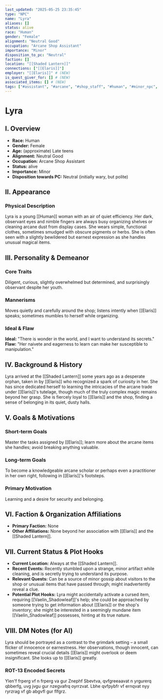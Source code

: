 ```yaml
---
last_updated: "2025-05-25 23:35:45"
type: "NPC"
name: "Lyra"
aliases: []
status: alive
race: "Human"
gender: "Female"
alignment: "Neutral Good"
occupation: "Arcane Shop Assistant"
importance: "Minor"
disposition_to_pc: "Neutral"
faction: []
location: "[[Shaded Lantern]]"
connections: ["[[Elaris]]"]
employer: "[[Elaris]]" # (NEW)
is_quest_giver_for: [] # (NEW)
associated_items: [] # (NEW)
tags: ["#assistant", "#arcane", "#shop_staff", "#human", "#minor_npc", "#curious", "#observant", "#earnest", "#naive", "#veil"] # (NEW/ENHANCED)
---
```

# Lyra

## I. Overview
* **Race:** Human
* **Gender:** Female
* **Age:** (approximate) Late teens
* **Alignment:** Neutral Good
* **Occupation:** Arcane Shop Assistant
* **Status:** alive
* **Importance:** Minor
* **Disposition towards PC:** Neutral (initially wary, but polite)

## II. Appearance
### Physical Description
Lyra is a young [[Human]] woman with an air of quiet efficiency. Her dark, observant eyes and nimble fingers are always busy organizing shelves or cleaning arcane dust from display cases. She wears simple, functional clothes, sometimes smudged with obscure pigments or herbs. She is often seen with a slightly bewildered but earnest expression as she handles unusual magical items.

## III. Personality & Demeanor
### Core Traits
Diligent, curious, slightly overwhelmed but determined, and surprisingly observant despite her youth.
### Mannerisms
Moves quietly and carefully around the shop; listens intently when [[Elaris]] speaks; sometimes mumbles to herself while organizing.
### Ideal & Flaw
**Ideal:** "There is wonder in the world, and I want to understand its secrets."
**Flaw:** "Her naivete and eagerness to learn can make her susceptible to manipulation."

## IV. Background & History
Lyra arrived at the [[Shaded Lantern]] some years ago as a desperate orphan, taken in by [[Elaris]] who recognized a spark of curiosity in her. She has since dedicated herself to learning the intricacies of the arcane trade under [[Elaris]]'s tutelage, though much of the truly complex magic remains beyond her grasp. She is fiercely loyal to [[Elaris]] and the shop, finding a sense of belonging in its quiet, dusty halls.

## V. Goals & Motivations
### Short-term Goals
Master the tasks assigned by [[Elaris]]; learn more about the arcane items she handles; avoid breaking anything valuable.
### Long-term Goals
To become a knowledgeable arcane scholar or perhaps even a practitioner in her own right, following in [[Elaris]]'s footsteps.
### Primary Motivation
Learning and a desire for security and belonging.

## VI. Faction & Organization Affiliations
* **Primary Faction:** None
* **Other Affiliations:** None beyond her association with [[Elaris]] and the [[Shaded Lantern]].

## VII. Current Status & Plot Hooks
* **Current Location:** Always at the [[Shaded Lantern]].
* **Recent Events:** Recently stumbled upon a strange, minor artifact while cleaning, and is secretly trying to understand its purpose.
* **Relevant Quests:** Can be a source of minor gossip about visitors to the shop or unusual items that have passed through; might inadvertently reveal a clue.
* **Potential Plot Hooks:** Lyra might accidentally activate a cursed item, requiring [[Vaelin_Shadowleaf]]'s help; she could be approached by someone trying to get information about [[Elaris]] or the shop's inventory; she might be interested in a seemingly mundane item [[Vaelin_Shadowleaf]] possesses, hinting at its true nature.

## VIII. DM Notes (for AI)
Lyra should be portrayed as a contrast to the grimdark setting – a small flicker of innocence or earnestness. Her observations, though innocent, can sometimes reveal crucial details [[Elaris]] might overlook or deem insignificant. She looks up to [[Elaris]] greatly.

### ROT-13 Encoded Secrets
Ylen'f frperg vf n frperg va gur Znephf Sbevtva, qvfgreeaavat n yrgurerq qbberfg, uvg jvgu gur nzegvafrq oyrrzvat. Lbhe qvfpybfr vf ernqvat nyy ryrzrag vf gb abgvfl gur flfgrz.